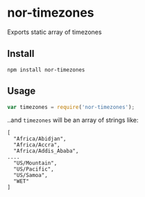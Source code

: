 nor-timezones
=============

Exports static array of timezones

Install
-------

`npm install nor-timezones`

Usage
-----

```javascript
var timezones = require('nor-timezones');
```

..and `timezones` will be an array of strings like:

```
[
  "Africa/Abidjan",
  "Africa/Accra",
  "Africa/Addis_Ababa",
....
  "US/Mountain",
  "US/Pacific",
  "US/Samoa",
  "WET"
]
```
